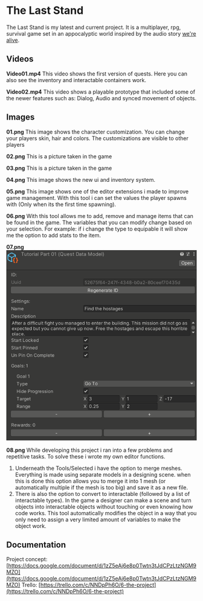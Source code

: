 # The Last Stand
The Last Stand is my latest and current project. It is a multiplayer, rpg, survival game set in an appocalyptic world inspired by the audio story [we're alive](https://www.waylandproductions.com/projects/were-alive/).

## Videos
**Video01.mp4**
This video shows the first version of quests. Here you can also see the inventory and interactable containers work. 

**Video02.mp4**
This video shows a playable prototype that included some of the newer features such as: Dialog, Audio and synced movement of objects.

## Images
**01.png**
This image shows the character customization. You can change your players skin, hair and colors. The customizations are visible to other players

**02.png**
This is a picture taken in the game

**03.png**
This is a picture taken in the game

**04.png**
This image shows the new ui and inventory system.

**05.png**
This image shows one of the editor extensions i made to improve game management. With this tool i can set the values the player spawns with (Only when its the first time spawning).

**06.png**
With this tool allows me to add, remove and manage items that can be found in the game. The variables that you can modify change based on your selection. For example: if i change the type to equipable it will show me the option to add stats to the item.

**07.png**
![This image shows a quest with a custom inspector. These values allow me to fully controll each quest without writing any more code.](https://github.com/KWijkniet/Collection/blob/main/The%20Last%20Stand/07.PNG "This image shows a quest with a custom inspector. These values allow me to fully controll each quest without writing any more code.")

**08.png**
While developing this project i ran into a few problems and repetitive tasks. To solve these i wrote my own editor functions.
1.  Underneath the Tools/Selected i have the option to merge meshes. Everything is made using separate models in a designing scene. when this is done this option allows you to merge it into 1 mesh (or automatically multiple if the mesh is too big) and save it as a new file.
2.  There is also the option to convert to interactable (followed by a list of interactable types). In the game a designer can make a scene and turn objects into interactable objects without touching or even knowing how code works. This tool automatically modifies the object in a way that you only need to assign a very limited amount of variables to make the object work.

## Documentation
Project concept: [https://docs.google.com/document/d/1zZ5eAj6e8p0Twtn3tJdCPzLtzNGM9MZO](https://docs.google.com/document/d/1zZ5eAj6e8p0Twtn3tJdCPzLtzNGM9MZO)
Trello: [https://trello.com/c/NNDpPh6O/6-the-project](https://trello.com/c/NNDpPh6O/6-the-project)